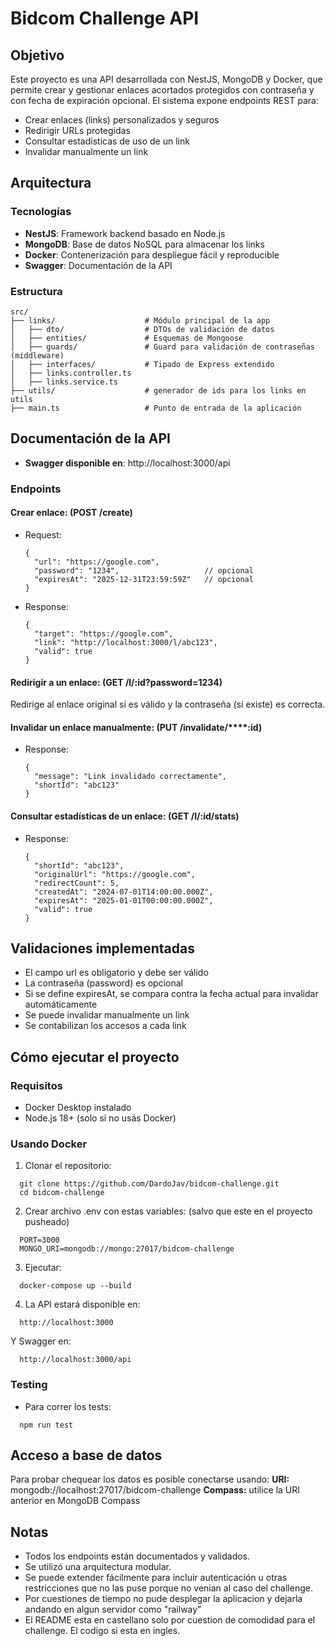 # Bidcom Challenge API

## Objetivo

Este proyecto es una API desarrollada con NestJS, MongoDB y Docker, que permite crear y gestionar enlaces acortados protegidos con contraseña y con fecha de expiración opcional. 
El sistema expone endpoints REST para:
* Crear enlaces (links) personalizados y seguros
* Redirigir URLs protegidas
* Consultar estadísticas de uso de un link
* Invalidar manualmente un link

## Arquitectura
### Tecnologías

- **NestJS**: Framework backend basado en Node.js
- **MongoDB**: Base de datos NoSQL para almacenar los links
- **Docker**: Contenerización para despliegue fácil y reproducible
- **Swagger**: Documentación de la API

### Estructura
```
src/
├── links/                    # Módulo principal de la app
│   ├── dto/                  # DTOs de validación de datos
│   ├── entities/             # Esquemas de Mongoose
│   ├── guards/               # Guard para validación de contraseñas (middleware)
│   ├── interfaces/           # Tipado de Express extendido
│   ├── links.controller.ts
│   ├── links.service.ts
├── utils/                    # generador de ids para los links en utils
├── main.ts                   # Punto de entrada de la aplicación
```

## Documentación de la API
* **Swagger disponible en**: http://localhost:3000/api

### Endpoints
#### **Crear enlace**: (POST /create)
* Request:
    ```
    {
      "url": "https://google.com",
      "password": "1234",                   // opcional
      "expiresAt": "2025-12-31T23:59:59Z"   // opcional
    }
    ```
* Response:
    ```
    {
      "target": "https://google.com",
      "link": "http://localhost:3000/l/abc123",
      "valid": true
    }
    ```

#### **Redirigir a un enlace**: (GET /l/:id?password=1234)
Redirige al enlace original si es válido y la contraseña (si existe) es correcta.

#### **Invalidar un enlace manualmente**: (PUT /invalidate/****:id)
* Response:
    ```
    {
      "message": "Link invalidado correctamente",
      "shortId": "abc123"
    }
    ```

#### **Consultar estadísticas de un enlace**: (GET /l/:id/stats)
* Response:
    ```
    {
      "shortId": "abc123",
      "originalUrl": "https://google.com",
      "redirectCount": 5,
      "createdAt": "2024-07-01T14:00:00.000Z",
      "expiresAt": "2025-01-01T00:00:00.000Z",
      "valid": true
    }
    ```

## Validaciones implementadas
* El campo url es obligatorio y debe ser válido
* La contraseña (password) es opcional
* Si se define expiresAt, se compara contra la fecha actual para invalidar automáticamente
* Se puede invalidar manualmente un link
* Se contabilizan los accesos a cada link

## Cómo ejecutar el proyecto
### Requisitos
* Docker Desktop instalado
* Node.js 18+ (solo si no usás Docker)

### Usando Docker
1. Clonar el repositorio:
```
  git clone https://github.com/DardoJav/bidcom-challenge.git
  cd bidcom-challenge
```

2. Crear archivo .env con estas variables: (salvo que este en el proyecto pusheado)
```
  PORT=3000
  MONGO_URI=mongodb://mongo:27017/bidcom-challenge
```

3. Ejecutar:
```
  docker-compose up --build
```

4. La API estará disponible en:
```
  http://localhost:3000
```
  Y Swagger en:
```
  http://localhost:3000/api
```

### Testing
* Para correr los tests:
```
  npm run test
```

## Acceso a base de datos
Para probar chequear los datos es posible conectarse usando:
**URI:** mongodb://localhost:27017/bidcom-challenge
**Compass:** utilice la URI anterior en MongoDB Compass

## Notas
* Todos los endpoints están documentados y validados.
* Se utilizó una arquitectura modular.
* Se puede extender fácilmente para incluir autenticación u otras restricciones que no las puse porque no venian al caso del challenge.
* Por cuestiones de tiempo no pude desplegar la aplicacion y dejarla andando en algun servidor como "railway"
* El README esta en castellano solo por cuestion de comodidad para el challenge. El codigo si esta en ingles.
